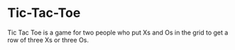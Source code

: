 # Tic-Tac-Toe
Tic Tac Toe is a game for two people who put Xs and Os in the grid to get a row of three Xs or three Os.
